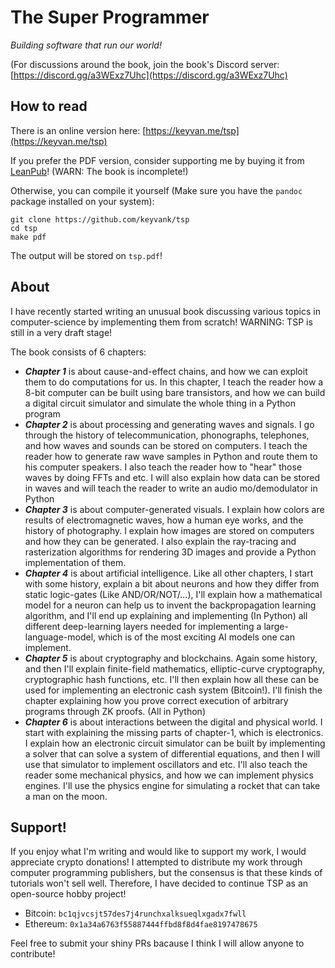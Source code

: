 # The Super Programmer
*Building software that run our world!*

(For discussions around the book, join the book's Discord server: [https://discord.gg/a3WExz7Uhc](https://discord.gg/a3WExz7Uhc)

## How to read

There is an online version here: [https://keyvan.me/tsp](https://keyvan.me/tsp)

If you prefer the PDF version, consider supporting me by buying it from [LeanPub](https://leanpub.com/tsp)! (WARN: The book is incomplete!)

Otherwise, you can compile it yourself (Make sure you have the `pandoc` package installed on your system):

```
git clone https://github.com/keyvank/tsp
cd tsp
make pdf
```

The output will be stored on `tsp.pdf`!

## About

I have recently started writing an unusual book discussing various topics in computer-science by implementing them from scratch! WARNING: TSP is still in a very draft stage!

The book consists of 6 chapters:

- ***Chapter 1*** is about cause-and-effect chains, and how we can exploit them to do computations for us. In this chapter, I teach the reader how a 8-bit computer can be built using bare transistors, and how we can build a digital circuit simulator and simulate the whole thing in a Python program
- ***Chapter 2*** is about processing and generating waves and signals. I go through the history of telecommunication, phonographs, telephones, and how waves and sounds can be stored on computers. I teach the reader how to generate raw wave samples in Python and route them to his computer speakers. I also teach the reader how to "hear" those waves by doing FFTs and etc. I will also explain how data can be stored in waves and will teach the reader to write an audio mo/demodulator in Python
- ***Chapter 3*** is about computer-generated visuals. I explain how colors are results of electromagnetic waves, how a human eye works, and the history of photography. I explain how images are stored on computers and how they can be generated. I also explain the ray-tracing and rasterization algorithms for rendering 3D images and provide a Python implementation of them.
- ***Chapter 4*** is about artificial intelligence. Like all other chapters, I start with some history, explain a bit about neurons and how they differ from static logic-gates (Like AND/OR/NOT/...), I'll explain how a mathematical model for a neuron can help us to invent the backpropagation learning algorithm, and I'll end up explaining and implementing (In Python) all different deep-learning layers needed for implementing a large-language-model, which is of the most exciting AI models one can implement.
- ***Chapter 5*** is about cryptography and blockchains. Again some history, and then I'll explain finite-field mathematics, elliptic-curve cryptography, cryptographic hash functions, etc. I'll then explain how all these can be used for implementing an electronic cash system (Bitcoin!). I'll finish the chapter explaining how you prove correct execution of arbitrary programs through ZK proofs. (All in Python)
- ***Chapter 6*** is about interactions between the digital and physical world. I start with explaining the missing parts of chapter-1, which is electronics. I explain how an electronic circuit simulator can be built by implementing a solver that can solve a system of differential equations, and then I will use that simulator to implement oscillators and etc. I'll also teach the reader some mechanical physics, and how we can implement physics engines. I'll use the physics engine for simulating a rocket that can take a man on the moon.

## Support!

If you enjoy what I'm writing and would like to support my work, I would appreciate crypto donations! I attempted to distribute my work through computer programming publishers, but the consensus is that these kinds of tutorials won't sell well. Therefore, I have decided to continue TSP as an open-source hobby project!

- Bitcoin: `bc1qjvcsjt57des7j4runchxalksueqlxgadx7fwll`
- Ethereum: `0x1a34a6763f55887444ffbd8f8d4fae8197478675`

Feel free to submit your shiny PRs bacause I think I will allow anyone to contribute!

